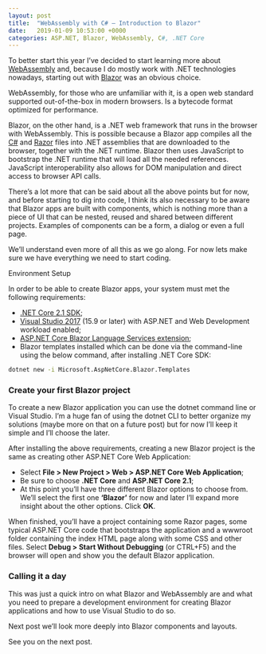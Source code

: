 ```yaml
---
layout: post
title:  "WebAssembly with C# – Introduction to Blazor"
date:   2019-01-09 10:53:00 +0000
categories: ASP.NET, Blazor, WebAssembly, C#, .NET Core
---
```

To better start this year I’ve decided to start learning more about [WebAssembly](https://webassembly.org/) and, because I do mostly work with .NET technologies nowadays, starting out with [Blazor](https://blazor.net/) was an obvious choice.

WebAssembly, for those who are unfamiliar with it, is a open web standard supported out-of-the-box in modern browsers. Is a bytecode format optimized for performance.

Blazor, on the other hand, is a .NET web framework that runs in the browser with WebAssembly. This is possible because a Blazor app compiles all the [C#](https://en.wikipedia.org/wiki/C_Sharp_%28programming_language%29) and [Razor](https://en.wikipedia.org/wiki/ASP.NET_Razor) files into .NET assemblies that are downloaded to the browser, together with the .NET runtime. Blazor then uses JavaScript to bootstrap the .NET runtime that will load all the needed references. JavaScript interoperability also allows for DOM manipulation and direct access to browser API calls.

There’s a lot more that can be said about all the above points but for now, and before starting to dig into code, I think its also necessary to be aware that Blazor apps are built with components, which is nothing more than a piece of UI that can be nested, reused and shared between different projects. Examples of components can be a form, a dialog or even a full page.

We’ll understand even more of all this as we go along. For now lets make sure we have everything we need to start coding.

Environment Setup

In order to be able to create Blazor apps, your system must met the following requirements:
- [.NET Core 2.1 SDK](https://dotnet.microsoft.com/download/dotnet-core/2.1);
- [Visual Studio 2017](https://visualstudio.microsoft.com/vs/) (15.9 or later) with ASP.NET and Web Development workload enabled;
- [ASP.NET Core Blazor Language Services extension](https://marketplace.visualstudio.com/items?itemName=aspnet.blazor);
- Blazor templates installed which can be done via the command-line using the below command, after installing .NET Core SDK:

``` bash
dotnet new -i Microsoft.AspNetCore.Blazor.Templates 
```

### Create your first Blazor project

To create a new Blazor application you can use the dotnet command line or Visual Studio. I’m a huge fan of using the dotnet CLI to better organize my solutions (maybe more on that on a future post) but for now I’ll keep it simple and I’ll choose the later.

After installing the above requirements, creating a new Blazor project is the same as creating other ASP.NET Core Web Application:
- Select **File > New Project > Web > ASP.NET Core Web Application**;
- Be sure to choose **.NET Core** and **ASP.NET Core 2.1**;
- At this point you’ll have three different Blazor options to choose from. We’ll select the first one **‘Blazor’** for now and later I’ll expand more insight about the other options. Click **OK**.

When finished, you’ll have a project containing some Razor pages, some typical ASP.NET Core code that bootstraps the application and a wwwroot folder containing the index HTML page along with some CSS and other files. Select **Debug > Start Without Debugging** (or CTRL+F5) and the browser will open and show you the default Blazor application.

### Calling it a day

This was just a quick intro on what Blazor and WebAssembly are and what you need to prepare a development environment for creating Blazor applications and how to use Visual Studio to do so.

Next post we’ll look more deeply into Blazor components and layouts. 

See you on the next post.